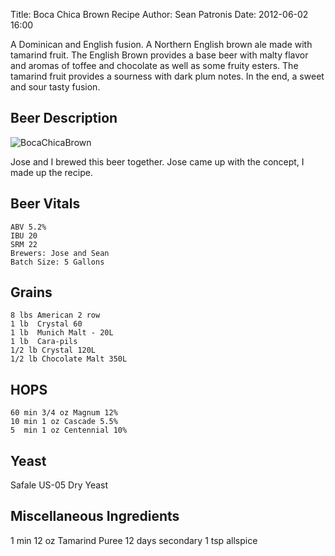 Title: Boca Chica Brown Recipe
Author: Sean Patronis
Date: 2012-06-02 16:00


A Dominican and English fusion.  A Northern English brown ale made with tamarind fruit.  The English Brown provides a base beer with malty flavor and aromas of toffee and chocolate as well as some fruity esters.  The tamarind fruit provides a sourness with dark plum notes.  In the end, a sweet and sour tasty fusion. 

## Beer Description
![BocaChicaBrown](http://pintsforpaws.org/files/3813/3788/9261/bocachicabrown.png)

Jose and I brewed this beer together.  Jose came up with the concept, I made up the recipe.

## Beer Vitals

    ABV 5.2%
    IBU 20
    SRM 22
    Brewers: Jose and Sean
    Batch Size: 5 Gallons

## Grains
    8 lbs American 2 row
    1 lb  Crystal 60
    1 lb  Munich Malt - 20L
    1 lb  Cara-pils
    1/2 lb Crystal 120L
    1/2 lb Chocolate Malt 350L

## HOPS
    60 min 3/4 oz Magnum 12%
    10 min 1 oz Cascade 5.5%
    5  min 1 oz Centennial 10%

## Yeast
Safale US-05 Dry Yeast 

## Miscellaneous Ingredients 
1 min 12 oz Tamarind Puree 
12 days secondary 1 tsp allspice



